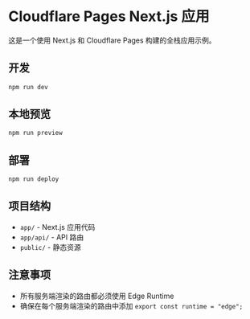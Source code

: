# Cloudflare Pages Next.js 应用

这是一个使用 Next.js 和 Cloudflare Pages 构建的全栈应用示例。

## 开发

```bash
npm run dev
```

## 本地预览

```bash
npm run preview
```

## 部署

```bash
npm run deploy
```

## 项目结构

- `app/` - Next.js 应用代码
- `app/api/` - API 路由
- `public/` - 静态资源

## 注意事项

- 所有服务端渲染的路由都必须使用 Edge Runtime
- 确保在每个服务端渲染的路由中添加 `export const runtime = "edge";` 